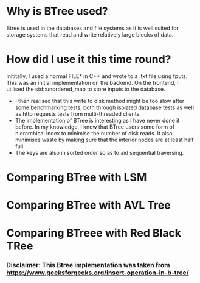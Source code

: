 # Why is BTree used?
Btree is used in the databases and file systems as it is well suited for storage systems that read and write relatively large blocks of data. 

# How did I use it this time round?
Inititally, I used a normal FILE* in C++ and wrote to a .txt file using fputs. This was an initial implementation on the backend. On the frontend, I utilised the std::unordered_map to store inputs to the database. 
- I then realised that this write to disk method might be too slow after some benchmarking tests, both through isolated database tests as well as http requests tests from multi-threaded clients.
- The implementation of BTree is interesting as I have never done it before. In my knowledge, I know that BTree users some form of hierarchical index to minimise the number of disk reads. It also minimises waste by making sure that the interior nodes are at least half full.
- The keys are also in sorted order so as to aid sequential traversing.

# Comparing BTree with LSM

# Comparing BTree with AVL Tree

# Comparing BTreee with Red Black TRee










### Disclaimer: This Btree implementation was taken from https://www.geeksforgeeks.org/insert-operation-in-b-tree/
